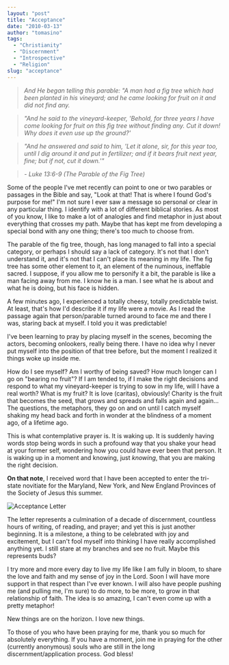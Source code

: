 ```yaml
---
layout: "post"
title: "Acceptance"
date: "2010-03-13"
author: "tomasino"
tags:
  - "Christianity"
  - "Discernment"
  - "Introspective"
  - "Religion"
slug: "acceptance"
---
```


> *And He began telling this parable: "A man had a fig tree which had been planted in his vineyard; and he came looking for fruit on it and did not find any.*

> *"And he said to the vineyard-keeper, 'Behold, for three years I have come looking for fruit on this fig tree without finding any. Cut it down! Why does it even use up the ground?'*

> *"And he answered and said to him, 'Let it alone, sir, for this year too, until I dig around it and put in fertilizer; and if it bears fruit next year, fine; but if not, cut it down.'"*

> *- Luke 13:6-9 (The Parable of the Fig Tree)*

Some of the people I've met recently can point to one or two parables or
passages in the Bible and say, "Look at that! That is where I found
God's purpose for me!" I'm not sure I ever saw a message so personal or
clear in any particular thing. I identify with a lot of different
biblical stories. As most of you know, I like to make a lot of analogies
and find metaphor in just about everything that crosses my path. Maybe
that has kept me from developing a special bond with any one thing;
there's too much to choose from.

The parable of the fig tree, though, has long managed to fall into a
special category, or perhaps I should say a lack of category. It's not
that I don't understand it, and it's not that I can't place its meaning
in my life. The fig tree has some other element to it, an element of the
numinous, ineffable sacred. I suppose, if you allow me to personify it a
bit, the parable is like a man facing away from me. I know he is a man.
I see what he is about and what he is doing, but his face is hidden.

A few minutes ago, I experienced a totally cheesy, totally predictable
twist. At least, that's how I'd describe it if my life were a movie. As
I read the passage again that person/parable turned around to face me
and there I was, staring back at myself. I told you it was predictable!

I've been learning to pray by placing myself in the scenes, becoming the
actors, becoming onlookers, really being there. I have no idea why I
never put myself into the position of that tree before, but the moment I
realized it things woke up inside me.

How do I see myself? Am I worthy of being saved? How much longer can I
go on "bearing no fruit"? If I am tended to, if I make the right
decisions and respond to what my vineyard-keeper is trying to sow in my
life, will I have a real worth? What is my fruit? It is love (caritas),
obviously! Charity is the fruit that becomes the seed, that grows and
spreads and falls again and again... The questions, the metaphors, they
go on and on until I catch myself shaking my head back and forth in
wonder at the blindness of a moment ago, of a lifetime ago.

This is what contemplative prayer is. It is waking up. It is suddenly
having words stop being words in such a profound way that you shake your
head at your former self, wondering how you could have ever been that
person. It is waking up in a moment and knowing, just <span
style="font-style:italic">knowing</span>, that you are making the right
decision.

<span style="font-weight:bold">On that note</span>, I received word that
I have been accepted to enter the tri-state novitiate for the Maryland,
New York, and New England Provinces of the Society of Jesus this summer.

![Acceptance Letter](//blog.tomasino.org/images/acceptance-letter.jpg)

The letter represents a culmination of a decade of discernment,
countless hours of writing, of reading, and prayer; and yet this is just
another beginning. It is a milestone, a thing to be celebrated with joy
and excitement, but I can't fool myself into thinking I have really
accomplished anything yet. I still stare at my branches and see no
fruit. Maybe this represents buds?

I try more and more every day to live my life like I am fully in bloom,
to share the love and faith and my sense of joy in the Lord. Soon I will
have more support in that respect than I've ever known. I will also have
people pushing me (and pulling me, I'm sure) to do more, to be more, to
grow in that relationship of faith. The idea is so amazing, I can't even
come up with a pretty metaphor!

New things are on the horizon. I love new things.

To those of you who have been praying for me, thank you so much for
absolutely everything. If you have a moment, join me in praying for the
other (currently anonymous) souls who are still in the long
discernment/application process. God bless!
